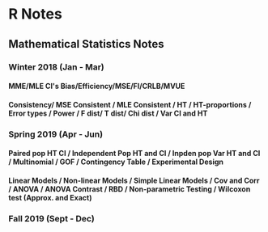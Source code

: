 # R Notes
## Mathematical Statistics Notes 

### Winter 2018 (Jan - Mar)
#### MME/MLE CI's Bias/Efficiency/MSE/FI/CRLB/MVUE
#### Consistency/ MSE Consistent / MLE Consistent / HT / HT-proportions / Error types / Power / F dist/ T dist/ Chi dist / Var CI and HT

### Spring 2019 (Apr - Jun)
#### Paired pop HT CI / Independent Pop HT and CI / Inpden pop Var HT and CI / Multinomial / GOF / Contingency Table / Experimental Design
#### Linear Models / Non-linear Models / Simple Linear Models / Cov and Corr / ANOVA / ANOVA Contrast / RBD / Non-parametric Testing / Wilcoxon test (Approx. and Exact)

### Fall 2019 (Sept - Dec)

